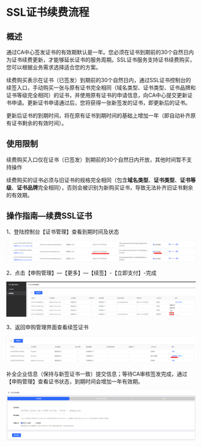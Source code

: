 # SSL证书续费流程

## 概述

通过CA中心签发证书的有效期默认是一年。您必须在证书到期前的30个自然日内为证书续费更新，才能够延长证书的服务周期。SSL证书服务支持证书续费购买，您可以根据业务需求选择适合您的方案。

续费购买表示在证书（已签发）到期前的30个自然日内，通过SSL证书控制台的续签入口，手动购买一张与原有证书完全相同（域名类型、证书类型、证书品牌和证书等级完全相同）的证书，并使用原有证书的申请信息，向CA中心提交更新证书申请。更新证书申请通过后，您将获得一张新签发的证书，即更新后的证书。

更新后证书的到期时间，将在原有证书到期时间的基础上增加一年（即自动补齐原有证书剩余的有效时间）。

## 使用限制

续费购买入口仅在证书（已签发）到期前的30个自然日内开放，其他时间暂不支持操作

续费购买的证书必须与旧证书的规格完全相同（包含**域名类型**、**证书类型**、**证书等级**、**证书品牌**完全相同），否则会被识别为新购买证书，导致无法补齐旧证书剩余的有效期。

## 操作指南—续费SSL证书

1、登陆控制台【证书管理】查看到期时间及状态

![image-20210202110322847](/image/SSL-Certification/20210311/image-20210202110322847.png)

2、点击【申购管理】—【更多】—【续签】-【立即支付】-完成

![image-20210202110435740](/image/SSL-Certification/20210311/image-20210202110435740.png)

3、返回申购管理界面查看续签证书

![image-20210202111055881](/image/SSL-Certification/20210311/image-20210202111055881.png)

补全企业信息（保持与新签证书一致）提交信息；等待CA审核签发完成，通过【申购管理】查看证书状态，到期时间会增加一年有效期。

![image-20210202114634938](/image/SSL-Certification/20210311/image-20210202114634938.png)
